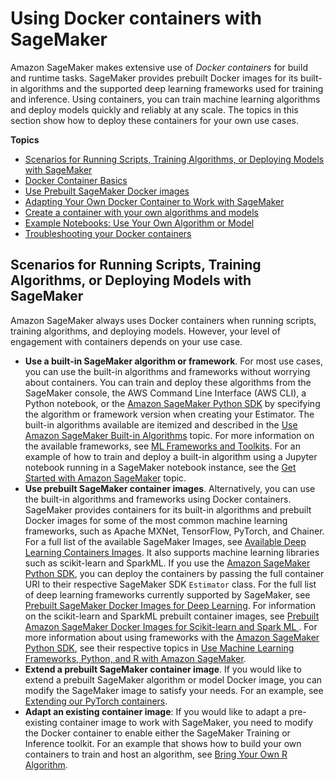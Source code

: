 # Using Docker containers with SageMaker<a name="docker-containers"></a>

Amazon SageMaker makes extensive use of *Docker containers* for build and runtime tasks\. SageMaker provides prebuilt Docker images for its built\-in algorithms and the supported deep learning frameworks used for training and inference\. Using containers, you can train machine learning algorithms and deploy models quickly and reliably at any scale\. The topics in this section show how to deploy these containers for your own use cases\.

**Topics**
+ [Scenarios for Running Scripts, Training Algorithms, or Deploying Models with SageMaker](#container-scenarios)
+ [Docker Container Basics](docker-basics.md)
+ [Use Prebuilt SageMaker Docker images](docker-containers-prebuilt.md)
+ [Adapting Your Own Docker Container to Work with SageMaker](docker-containers-adapt-your-own.md)
+ [Create a container with your own algorithms and models](docker-containers-create.md)
+ [Example Notebooks: Use Your Own Algorithm or Model](docker-containers-notebooks.md)
+ [Troubleshooting your Docker containers](docker-containers-troubleshooting.md)

## Scenarios for Running Scripts, Training Algorithms, or Deploying Models with SageMaker<a name="container-scenarios"></a>

Amazon SageMaker always uses Docker containers when running scripts, training algorithms, and deploying models\. However, your level of engagement with containers depends on your use case\. 
+ **Use a built\-in SageMaker algorithm or framework**\. For most use cases, you can use the built\-in algorithms and frameworks without worrying about containers\. You can train and deploy these algorithms from the SageMaker console, the AWS Command Line Interface \(AWS CLI\), a Python notebook, or the [Amazon SageMaker Python SDK](https://sagemaker.readthedocs.io) by specifying the algorithm or framework version when creating your Estimator\. The built\-in algorithms available are itemized and described in the [Use Amazon SageMaker Built\-in Algorithms](algos.md) topic\. For more information on the available frameworks, see [ML Frameworks and Toolkits](frameworks.md)\. For an example of how to train and deploy a built\-in algorithm using a Jupyter notebook running in a SageMaker notebook instance, see the [Get Started with Amazon SageMaker](gs.md) topic\. 
+ **Use prebuilt SageMaker container images**\. Alternatively, you can use the built\-in algorithms and frameworks using Docker containers\. SageMaker provides containers for its built\-in algorithms and prebuilt Docker images for some of the most common machine learning frameworks, such as Apache MXNet, TensorFlow, PyTorch, and Chainer\. For a full list of the available SageMaker Images, see [Available Deep Learning Containers Images](https://github.com/aws/deep-learning-containers/blob/master/available_images.md)\. It also supports machine learning libraries such as scikit\-learn and SparkML\. If you use the [Amazon SageMaker Python SDK](https://sagemaker.readthedocs.io), you can deploy the containers by passing the full container URI to their respective SageMaker SDK `Estimator` class\. For the full list of deep learning frameworks currently supported by SageMaker, see [Prebuilt SageMaker Docker Images for Deep Learning](pre-built-containers-frameworks-deep-learning.md)\. For information on the scikit\-learn and SparkML prebuilt container images, see [Prebuilt Amazon SageMaker Docker Images for Scikit\-learn and Spark ML ](pre-built-docker-containers-scikit-learn-spark.md)\. For more information about using frameworks with the [Amazon SageMaker Python SDK](https://sagemaker.readthedocs.io), see their respective topics in [Use Machine Learning Frameworks, Python, and R with Amazon SageMaker](frameworks.md)\.
+ **Extend a prebuilt SageMaker container image**\. If you would like to extend a prebuilt SageMaker algorithm or model Docker image, you can modify the SageMaker image to satisfy your needs\. For an example, see [Extending our PyTorch containers](https://sagemaker-examples.readthedocs.io/en/latest/advanced_functionality/pytorch_extending_our_containers/pytorch_extending_our_containers.html)\. 
+ **Adapt an existing container image**: If you would like to adapt a pre\-existing container image to work with SageMaker, you need to modify the Docker container to enable either the SageMaker Training or Inference toolkit\. For an example that shows how to build your own containers to train and host an algorithm, see [Bring Your Own R Algorithm](https://github.com/awslabs/amazon-sagemaker-examples/tree/master/advanced_functionality/r_bring_your_own)\.